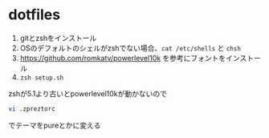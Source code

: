 # dotfiles

1. gitとzshをインストール
2. OSのデフォルトのシェルがzshでない場合、`cat /etc/shells` と `chsh`
3. https://github.com/romkatv/powerlevel10k を参考にフォントをインストール
4. `zsh setup.sh`

zshが5.1より古いとpowerlevel10kが動かないので

```sh
vi .zpreztorc
```

でテーマをpureとかに変える
